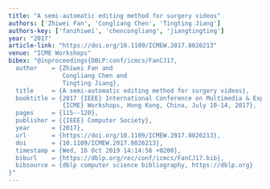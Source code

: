 ```yaml
---
title: "A semi-automatic editing method for surgery videos"
authors: ['Zhiwei Fan', 'Congliang Chen', 'Tingting Jiang']
authors-key: ['fanzhiwei', 'chencongliang', 'jiangtingting']
year: "2017"
article-link: "https://doi.org/10.1109/ICMEW.2017.8026213"
venue: "ICME Workshops"
bibex: "@inproceedings{DBLP:conf/icmcs/FanCJ17,
  author    = {Zhiwei Fan and
               Congliang Chen and
               Tingting Jiang},
  title     = {A semi-automatic editing method for surgery videos},
  booktitle = {2017 {IEEE} International Conference on Multimedia & Expo Workshops,
               {ICME} Workshops, Hong Kong, China, July 10-14, 2017},
  pages     = {115--120},
  publisher = {{IEEE} Computer Society},
  year      = {2017},
  url       = {https://doi.org/10.1109/ICMEW.2017.8026213},
  doi       = {10.1109/ICMEW.2017.8026213},
  timestamp = {Wed, 16 Oct 2019 14:14:56 +0200},
  biburl    = {https://dblp.org/rec/conf/icmcs/FanCJ17.bib},
  bibsource = {dblp computer science bibliography, https://dblp.org}
}"
---
```

